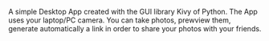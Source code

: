 A simple Desktop App created with the GUI library Kivy of Python.
The App uses your laptop/PC camera. You can take photos, prewview them,
generate automatically a link in order to share your photos with your friends.

